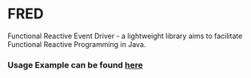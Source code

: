 FRED
====

Functional Reactive Event Driver - a lightweight library aims to facilitate Functional Reactive Programming in Java.

### Usage Example can be found [here](https://github.com/freddfy/FRED/blob/master/src/test/java/fred/example/FunctionalReactiveExamples.java)
